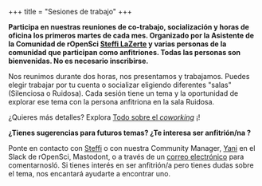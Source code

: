 +++
title = "Sesiones de trabajo"
+++

**Participa en nuestras reuniones de co-trabajo, socialización y horas de oficina los primeros martes de cada mes.
Organizado por la Asistente de la Comunidad de rOpenSci [Steffi LaZerte](/author/steffi-lazerte) y varias personas de la comunidad que participan como anfitriones.
Todas las personas son bienvenidas.
No es necesario inscribirse.**

Nos reunimos durante dos horas, nos presentamos y trabajamos. Puedes elegir
trabajar por tu cuenta o socializar eligiendo diferentes "salas" (Silenciosa o Ruidosa).
Cada sesión tiene un tema y la oportunidad de explorar ese tema con la persona 
anfitriona en la sala Ruidosa.

¿Quieres más detalles? Explora [Todo sobre el _coworking_](/blog/2023/06/21/coworking/) ¡!

**¿Tienes sugerencias para futuros temas? ¿Te interesa ser anfitrión/na ?**

Ponte en contacto con [Steffi](/author/steffi-lazerte) o con nuestra Community Manager, [Yani](/author/yanina-bellini-saibene) en el Slack de rOpenSci, Mastodont, o a través de un [correo electrónico](yabellini@ropensci.org) para comentarnosló.
Si tienes interés en ser anfitrión/a pero tienes dudas sobre el tema, nos encantará
ayudarte a encontrar uno.

